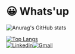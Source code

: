 # 😀 Whats'up 

![Anurag's GitHub stats](https://github-readme-stats.vercel.app/api?username=Matheusmottaa&show_icons=true&theme=onedark)


[![Top Langs](https://github-readme-stats.vercel.app/api/top-langs/?username=Matheusmottaa&layout=compact=&langs_count=16&theme=onedark)](https://github.com/anuraghazra/github-readme-stats)
  <br>
[![Linkedin](https://img.shields.io/badge/LinkedIn-0077B5?style=for-the-badge&logo=linkedin&logoColor=white)](https://www.linkedin.com/in/matheus-felipe-364476221/)[![Gmail](https://img.shields.io/badge/Gmail-D14836?style=for-the-badge&logo=gmail&logoColor=white)](mailto:contact.mfmotta@gmail.com)
